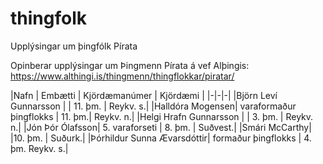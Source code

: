# thingfolk
Upplýsingar um þingfólk Pírata


Opinberar upplýsingar um Þingmenn Pírata á vef Alþingis:
https://www.althingi.is/thingmenn/thingflokkar/piratar/



|Nafn | Embætti | Kjördæmanúmer | Kjördæmi |
|-|-|-|
|Björn Leví Gunnarsson | |		11. þm.	| Reykv. s.|
|Halldóra Mogensen|	varaformaður þingflokks | 11. þm.| Reykv. n.|
|Helgi Hrafn Gunnarsson | |	 3. þm. | Reykv. n.|
|Jón Þór Ólafsson|	5. varaforseti | 8. þm. | Suðvest.|
|Smári McCarthy| |10. þm. | Suðurk.|
|Þórhildur Sunna Ævarsdóttir|	formaður þingflokks | 4. þm. Reykv. s.|
